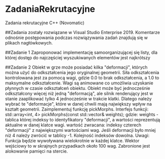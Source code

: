 # ZadaniaRekrutacyjne
Zadania rekrutacyjne C++ (Novomatic)

##Zadania zostały rozwiązane w Visual Studio Enterprise 2019. Komentarze odnośnie postępowania podczas rozwiązywania zadań znajdują się w plikach nagłówkowych.

##Zadanie 1
Zaproponować implementację samoorganizującej się listy, dla której dostęp do najczęściej wyszukiwanych elementów jest najkrótszy

##Zadanie 2
Obiekt w grze może posiadać kilka "deformacji", których można użyć do odkształcenia jego oryginalnej geometrii. Siła odkształcenia kontrolowana jest za pomocą wagi, gdzie 0.0 to brak odkształcenia, a 1.0 to maksymalne odkształcenie. Wagi są animowane co umożliwia uzyskanie płynnych w czasie odkształceń obiektu. Obiekt może być jednocześnie odkształcony więcej niż jedną "deformacją", ale silnik renderujący jest w stanie zaaplikować tylko 4 jednocześnie w trakcie klatki. Dlatego należy wybrać te "deformacje", które w danej chwili mają największy wpływ na kształt geometrii. Zaimplementuj funkcję pickMorphs.
Interfejs funkcji: std::array<int, 4> pickMorphs(const std::vector<float>& weights);
gdzie: weights - tablica której indeksy to identyfikatory "deformacji", a wartości reprezentują aktualne w danej klatce wagi.
wartość zwracana: indeksy czterech "deformacji" z największymi wartościami wag. Jeśli deformacji było mniej niż 4 należy zwrócić w tablicy -1. Kolejność indeksów dowolna.
Uwagi:
Funkcja będzie wywoływana wielokrotnie w każdej klatce.
Wektor wejściowy to w skrajnych przypadkach około 100 wag.
Zabronione jest alokowanie pamięci na stercie.
